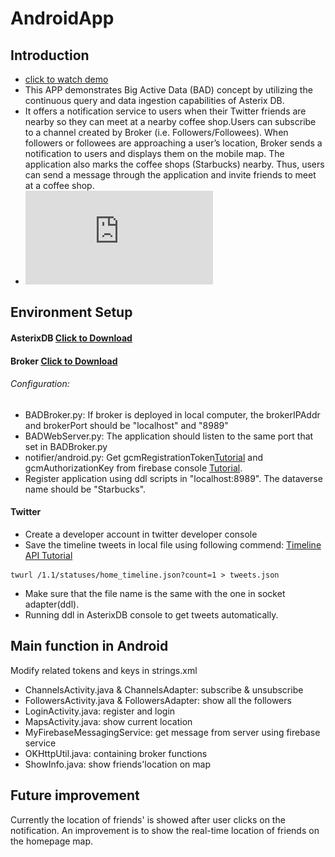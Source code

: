# AndroidApp
## Introduction
* [click to watch demo](https://www.youtube.com/watch?v=jEFvWzdaVEM&t=2s)
* This APP demonstrates Big Active Data (BAD) concept by utilizing the continuous query and data ingestion capabilities of Asterix DB.
* It offers a notification service to users when their Twitter friends are nearby so they can meet at a nearby coffee shop.Users can subscribe to a channel created by Broker (i.e. Followers/Followees). When followers or followees are approaching a user’s location, Broker sends a notification to users and displays them on the mobile map. The application also marks the coffee shops (Starbucks) nearby. Thus, users can send a message through the application and invite friends to meet at a coffee shop.
* ![Architecture](https://github.com/WuFan9627/AndroidApp/blob/master/Starbucks%20Meeting%20App.pdf)

## Environment Setup
#### AsterixDB   [Click to Download](https://cwiki.apache.org/confluence/display/ASTERIXDB/Creating+a+BAD+Cluster+of+AsterixDB)

#### Broker   [Click to Download](https://bitbucket.org/yusufsarwar/badbroker/overview)
###### Configuration:
* BADBroker.py: If broker is deployed in local computer, the brokerIPAddr and brokerPort should be "localhost" and "8989"
* BADWebServer.py: The application should listen to the same port that set in BADBroker.py
* notifier/android.py: Get gcmRegistrationToken[Tutorial](https://firebase.google.com/docs/cloud-messaging/android/client) and gcmAuthorizationKey from firebase console [Tutorial](https://developer.clevertap.com/docs/find-your-fcm-sender-id-fcm-server-api-key).
* Register application using ddl scripts in "localhost:8989". The dataverse name should be "Starbucks".

#### Twitter 
* Create a developer account in twitter developer console
* Save the timeline tweets in local file using following commend: [Timeline API Tutorial](https://developer.twitter.com/en/docs/tweets/timelines/api-reference/get-statuses-user_timeline.html)
```
twurl /1.1/statuses/home_timeline.json?count=1 > tweets.json
```
* Make sure that the file name is the same with the one in socket adapter(ddl).
* Running ddl in AsterixDB console to get tweets automatically.

## Main function in Android
Modify related tokens and keys in strings.xml
* ChannelsActivity.java & ChannelsAdapter: subscribe & unsubscribe
* FollowersActivity.java & FollowersAdapter: show all the followers
* LoginActivity.java: register and login 
* MapsActivity.java: show current location
* MyFirebaseMessagingService: get message from server using firebase service
* OKHttpUtil.java: containing broker functions
* ShowInfo.java: show friends'location on map

## Future improvement
Currently the location of friends' is showed after user clicks on the notification. An improvement is to show the real-time location of friends on the homepage map.


